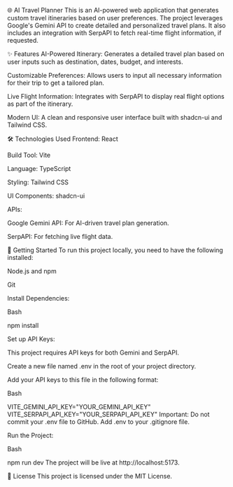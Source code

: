 🌐 AI Travel Planner
This is an AI-powered web application that generates custom travel itineraries based on user preferences. The project leverages Google's Gemini API to create detailed and personalized travel plans. It also includes an integration with SerpAPI to fetch real-time flight information, if requested.

✨ Features
AI-Powered Itinerary: Generates a detailed travel plan based on user inputs such as destination, dates, budget, and interests.

Customizable Preferences: Allows users to input all necessary information for their trip to get a tailored plan.

Live Flight Information: Integrates with SerpAPI to display real flight options as part of the itinerary.

Modern UI: A clean and responsive user interface built with shadcn-ui and Tailwind CSS.

🛠️ Technologies Used
Frontend: React

Build Tool: Vite

Language: TypeScript

Styling: Tailwind CSS

UI Components: shadcn-ui

APIs:

Google Gemini API: For AI-driven travel plan generation.

SerpAPI: For fetching live flight data.

🚀 Getting Started
To run this project locally, you need to have the following installed:

Node.js and npm

Git

Install Dependencies:

Bash

npm install

Set up API Keys:

This project requires API keys for both Gemini and SerpAPI.

Create a new file named .env in the root of your project directory.

Add your API keys to this file in the following format:

Bash

VITE_GEMINI_API_KEY="YOUR_GEMINI_API_KEY"
VITE_SERPAPI_API_KEY="YOUR_SERPAPI_API_KEY"
Important: Do not commit your .env file to GitHub. Add .env to your .gitignore file.

Run the Project:

Bash

npm run dev
The project will be live at http://localhost:5173.

📝 License
This project is licensed under the MIT License.

